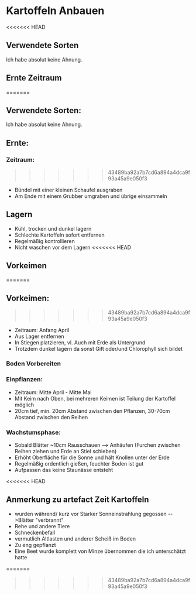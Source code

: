 # Kartoffeln Anbauen
<<<<<<< HEAD
## Verwendete Sorten
Ich habe absolut keine Ahnung.
## Ernte Zeitraum
=======
## Verwendete Sorten:
Ich habe absolut keine Ahnung.
## Ernte:
### Zeitraum:
>>>>>>> 43489ba92a7b7cd6a894a4dca9f93a45a9e050f3
- Bündel mit einer kleinen Schaufel ausgraben
- Am Ende mit einem Grubber umgraben und übrige einsammeln
## Lagern
- Kühl, trocken und dunkel lagern
- Schlechte Kartoffeln sofort entfernen
- Regelmäßig kontrollieren
- Nicht waschen vor dem Lagern
<<<<<<< HEAD
## Vorkeimen
=======
## Vorkeimen:
>>>>>>> 43489ba92a7b7cd6a894a4dca9f93a45a9e050f3
- Zeitraum: Anfang April
- Aus Lager entfernen
- In Stiegen platzieren, vl. Auch mit Erde als Untergrund
- Trotzdem dunkel lagern da sonst Gift oder/und Chlorophyll sich bildet
### Boden Vorbereiten
### Einpflanzen:
- Zeitraum: Mitte April - Mitte Mai
- Mit Keim nach Oben, bei mehreren Keimen ist Teilung der Kartoffel möglich
- 20cm tief, min. 20cm Abstand zwischen den Pflanzen, 30-70cm Abstand zwischen den Reihen
### Wachstumsphase:
- Sobald Blätter ~10cm Rausschauen --> Anhäufen (Furchen zwischen Reihen ziehen und Erde an Stiel schieben)
- Erhöht Oberfläche für die Sonne und hält Knollen unter der Erde
- Regelmäßig ordentlich gießen, feuchter Boden ist gut
- Aufpassen das keine Staunässe entsteht 

<<<<<<< HEAD

## Anmerkung zu artefact Zeit Kartoffeln
- wurden während/ kurz vor Starker Sonneinstrahlung gegossen -->Blätter "verbrannt"
- Rehe und andere Tiere 
- Schneckenbefall
- vermutlich Altlasten und anderer Scheiß im Boden
- Zu eng gepflanzt
- Eine Beet wurde komplett von Minze übernommen die ich unterschätzt hatte

=======
>>>>>>> 43489ba92a7b7cd6a894a4dca9f93a45a9e050f3
